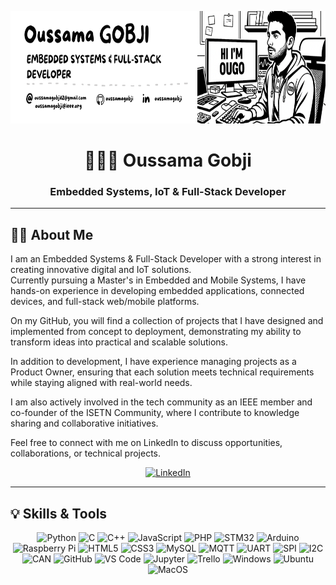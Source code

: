 <p align="center">
  <img src="header.png" alt="Header" height="180"/>
</p>

<h1 align="center">🧑🏻‍💻 Oussama Gobji</h1>
<h3 align="center">Embedded Systems, IoT & Full-Stack Developer</h3>

---

## 👨‍💻 About Me

I am an Embedded Systems & Full-Stack Developer with a strong interest in creating innovative digital and IoT solutions.  
Currently pursuing a Master's in Embedded and Mobile Systems, I have hands-on experience in developing embedded applications, connected devices, and full-stack web/mobile platforms.

On my GitHub, you will find a collection of projects that I have designed and implemented from concept to deployment, demonstrating my ability to transform ideas into practical and scalable solutions.

In addition to development, I have experience managing projects as a Product Owner, ensuring that each solution meets technical requirements while staying aligned with real-world needs.

I am also actively involved in the tech community as an IEEE member and co-founder of the ISETN Community, where I contribute to knowledge sharing and collaborative initiatives.

Feel free to connect with me on LinkedIn to discuss opportunities, collaborations, or technical projects.

<p align="center">
  <a href="https://www.linkedin.com/in/oussamagobji">
    <img src="https://img.shields.io/badge/LinkedIn-0A66C2?logo=linkedin&logoColor=white" alt="LinkedIn"/>
  </a>
</p>

---

## 💡 Skills & Tools

<p align="center">
  <!-- Languages -->
  <img src="https://img.shields.io/badge/Python-3776AB?logo=python&logoColor=white" alt="Python"/>
  <img src="https://img.shields.io/badge/C-00599C?logo=c&logoColor=white" alt="C"/>
  <img src="https://img.shields.io/badge/C++-00599C?logo=c%2B%2B&logoColor=white" alt="C++"/>
  <img src="https://img.shields.io/badge/JS-F7DF1E?logo=javascript&logoColor=black" alt="JavaScript"/>
  <img src="https://img.shields.io/badge/PHP-777BB4?logo=php&logoColor=white" alt="PHP"/>
  <!-- Embedded & IoT -->
  <img src="https://img.shields.io/badge/STM32-0080FF?logo=stmicroelectronics&logoColor=white" alt="STM32"/>
  <img src="https://img.shields.io/badge/Arduino-00979D?logo=arduino&logoColor=white" alt="Arduino"/>
  <img src="https://img.shields.io/badge/Raspberry%20Pi-A22846?logo=raspberrypi&logoColor=white" alt="Raspberry Pi"/>
  <!-- Web & DB -->
  <img src="https://img.shields.io/badge/HTML5-E34F26?logo=html5&logoColor=white" alt="HTML5"/>
  <img src="https://img.shields.io/badge/CSS3-1572B6?logo=css3&logoColor=white" alt="CSS3"/>
  <img src="https://img.shields.io/badge/MySQL-4479A1?logo=mysql&logoColor=white" alt="MySQL"/>
  <!-- Protocols -->
  <img src="https://img.shields.io/badge/MQTT-660099?logo=mqtt&logoColor=white" alt="MQTT"/>
  <img src="https://img.shields.io/badge/UART-000000?logoColor=white" alt="UART"/>
  <img src="https://img.shields.io/badge/SPI-000000?logoColor=white" alt="SPI"/>
  <img src="https://img.shields.io/badge/I2C-000000?logoColor=white" alt="I2C"/>
  <img src="https://img.shields.io/badge/I2C-000000?logoColor=white" alt="CAN"/>
  <!-- Tools -->
  <img src="https://img.shields.io/badge/GitHub-181717?logo=github&logoColor=white" alt="GitHub"/>
  <img src="https://img.shields.io/badge/VS%20Code-007ACC?logo=visualstudiocode&logoColor=white" alt="VS Code"/>
  <img src="https://img.shields.io/badge/Jupyter-F37626?logo=jupyter&logoColor=white" alt="Jupyter"/>
  <img src="https://img.shields.io/badge/Trello-0079BF?logo=trello&logoColor=white" alt="Trello"/>
  <img src="https://img.shields.io/badge/Windows-0078D6?logo=windows&logoColor=white" alt="Windows"/>
  <img src="https://img.shields.io/badge/Ubuntu-E95420?logo=ubuntu&logoColor=white" alt="Ubuntu"/>
  <img src="https://img.shields.io/badge/MacOS-000000?logo=apple&logoColor=white" alt="MacOS"/>
</p>
